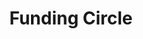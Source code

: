 ---
facebook: https://facebook.com/FundingCircleUS
linkedin: https://linkedin.com/company/funding-circle-usa
logohandle: fundingcircle
sort: fundingcircle
title: Funding Circle
twitter: https://x.com/FundingCircleUS
website: https://www.fundingcircle.com/us/
youtube: https://youtube.com/channel/UCOD52xlde5wG8qMJNN_9YaA
---